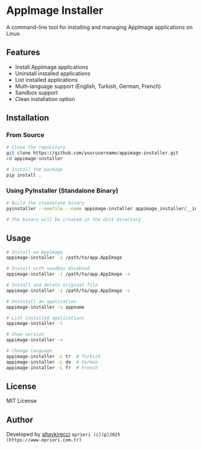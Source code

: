 # AppImage Installer

A command-line tool for installing and managing AppImage applications on Linux.

## Features

- Install AppImage applications
- Uninstall installed applications
- List installed applications
- Multi-language support (English, Turkish, German, French)
- Sandbox support
- Clean installation option

## Installation

### From Source

```bash
# Clone the repository
git clone https://github.com/yourusername/appimage-installer.git
cd appimage-installer

# Install the package
pip install .
```

### Using PyInstaller (Standalone Binary)

```bash
# Build the standalone binary
pyinstaller --onefile --name appimage-installer appimage_installer/__init__.py

# The binary will be created in the dist directory
```

## Usage

```bash
# Install an AppImage
appimage-installer -i /path/to/app.AppImage

# Install with sandbox disabled
appimage-installer -i /path/to/app.AppImage -s

# Install and delete original file
appimage-installer -i /path/to/app.AppImage -c

# Uninstall an application
appimage-installer -u appname

# List installed applications
appimage-installer -l

# Show version
appimage-installer -v

# Change language
appimage-installer -L tr  # Turkish
appimage-installer -L de  # German
appimage-installer -L fr  # French
```

## License

MIT License

## Author

Developed by [altaykirecci](https://github.com/altaykirecci)
`opriori (c)(p)2025 (https://www.opriori.com.tr)`